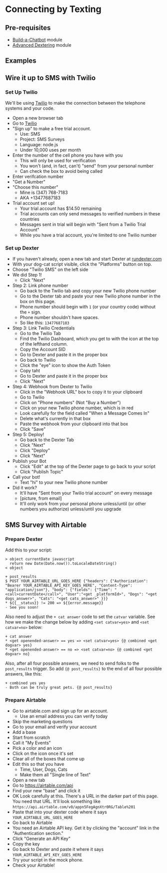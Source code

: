 # Connecting by Texting

## Pre-requisites

- [Build-a-Chatbot](../module-buid-a-chatbot) module
- [Advanced Dextering](../module-advanced-dextering) module

## Examples


## Wire it up to SMS with Twilio

### Set Up Twilio

We'll be using [Twilio](http://twilio.com) to make the connection between the telephone systems and your code.

- Open a new browser tab
- Go to [Twilio](http://twilio.com)
- "Sign up" to make a free trial account.
    - Use: SMS
    - Project: SMS Surveys
    - Language: node.js
    - Under 10,000 uses per month
- Enter the number of the cell phone you have with you
    - This will only be used for verification
    - You won't (and, in fact, can't) "send" from your personal number
    - Can check the box to avoid being called
- Enter verifcation number
- "Get a Number"
- "Choose this number"
    - Mine is (347) 768-7183
    - AKA +13477687183
- Trial account set up!
    - Your trial account has $14.50 remaining
    - Trial accounts can only send messages to verified numbers in these countries
    - Messages sent in trial will begin with "Sent from a Twilio Trial Account"
    - While you have a trial account, you're limited to one Twilio number
    
### Set up Dexter

- If you haven't already, open a new tab and start Dexter at [rundexter.com](http://rundexter.com)
- With your dog-cat script visible, click the "Platforms" button on top.
- Choose "Twilio SMS" on the left side
- We did Step 1!
    - Click "Next"
- Step 2: Link phone number
    - Go back to the Twilio tab and copy your new Twilio phone number
    - Go to the Dexter tab and paste your new Twilio phone number in the box on this page.
    - Phone number should begin with `1` (or your country code) without the `+` sign.
    - Phone number shouldn't have spaces.
    - So like this: `13477687183`
- Step 3: Link Twilio Credentials
    - Go to the Twilio Tab
    - Find the Twilio Dashboard, which you get to with the icon at the top of the lefthand column.
    - Copy the Account SID
    - Go to Dexter and paste it in the proper box
    - Go back to Twilio
    - Click the "eye" icon to show the Auth Token
    - Copy taht
    - Go to Dexter and paste it in the proper box
    - Click "Next"
- Step 4: Webhook from Dexter to Twilio
    - Click in the "Webhook URL" box to copy it to your clipboard
    - Go to Twilio
    - Click on "Phone numbers" (Not "Buy a Number")
    - Click on your new Twilio phone number, which is in red
    - Look carefully for the field called "When a Message Comes In"
    - Delete what's currently in that box
    - Paste the webhook from your clipboard into that box
    - Click "Save"
- Step 5: Deploy!
    - Go back to the Dexter Tab
    - Click "Next"
    - Click "Deploy"
    - Click "Next"
- Publish your Bot
    - Click "Edit" at the top of the Dexter page to go back to your script
    - Click "Publish Topic"
- Call your bot!
    - Text "hi" to your new Twilio phone number
- Did it work?
    - It'll have "Sent from your Twilio trial account" on every message
    - [picture, from email]
    - It'll only work from your personal phone unless/until (or other numbers you authorize) unless/until you upgrade
    
## SMS Survey with Airtable

### Prepare Dexter

Add this to your script:

```
> object currentDate javascript
  return new Date(Date.now()).toLocaleDateString()
< object
 
+ post_results
$ POST YOUR_AIRTABLE_URL_GOES_HERE {"headers": {"Authorization": "Bearer YOUR_AIRTABLE_API_KEY_GOES_HERE", "Content-Type": "application/json"}, "body": {"fields": {"Time": "<call>currentDate</call>", "User":"<get _platformId>", "Dogs": "<get dogs_answer>", "Cats": "<get cats_answer>" }}}
* ${{__status}} != 200 => ${{error.message}}
- See you soon!
```

Also need to adjust the `+ cat answer` code to set the `catvar` variable. See how we make the change below by adding `<set catvar=yes>` and `<set catvar=no>` below:

```
+ cat answer
* <get openended-answer> == yes => <set catvar=yes> {@ combined <get dogvar> yes}
* <get openended-answer> == no => <set catvar=no> {@ combined <get dogvar> no}
```

Also, after all four possible answers, we need to send folks to the `post_results` trigger. So add `{@ post_results}` to the end of all four possible answers, like this:

```
+ combined yes yes
- Both can be truly great pets. {@ post_results}
```

### Prepare Airtable

- Go to airtable.com and sign up for an account.
    - Use an email address you can verify today
- Skip the marketing questions
- Go to your email and verify your account
- Add a base
- Start from scratch
- Call it "My Events"
- Pick a color and an icon
- Click on the icon once it's set
- Clear all of the boxes that come up
- Edit this so that you have 
    - Time, User, Dogs, Cats
    - Make them all "Single line of Text"
- Open a new tab
- Go to https://airtable.com/api
- Find your new "base" and click it
- OK Look carefully at this. There's a URL in the darker part of this page. You need that URL. It'll look something like `https://api.airtable.com/v0/appn5FegAgnXtr0RG/Table%201`
- Paste that into your dexter code where it says `YOUR_AIRTABLE_URL_GOES_HERE`
- Go back to Airtable
- You need an Airtable API key. Get it by clicking the "account" link in the "Authentication section."
- Click "Generate an API Key"
- Copy the key
- Go back to Dexter and paste it where it says `YOUR_AIRTABLE_API_KEY_GOES_HERE`
- Try your script in the mock phone.
- Check your Airtable!



